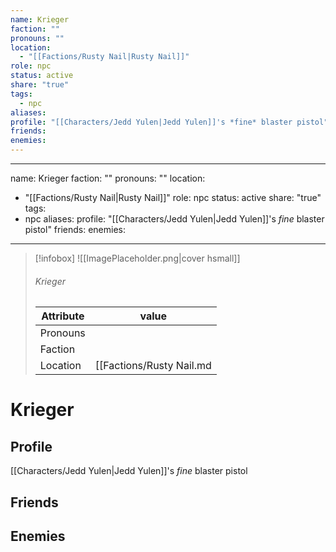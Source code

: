 ```yaml
---
name: Krieger
faction: ""
pronouns: ""
location:
  - "[[Factions/Rusty Nail|Rusty Nail]]"
role: npc
status: active
share: "true"
tags:
  - npc
aliases: 
profile: "[[Characters/Jedd Yulen|Jedd Yulen]]'s *fine* blaster pistol"
friends: 
enemies: 
---
```

---
name: Krieger
faction: ""
pronouns: ""
location:
  - "[[Factions/Rusty Nail|Rusty Nail]]"
role: npc
status: active
share: "true"
tags:
  - npc
aliases: 
profile: "[[Characters/Jedd Yulen|Jedd Yulen]]'s *fine* blaster pistol"
friends: 
enemies:
---


> [!infobox]
> ![[ImagePlaceholder.png|cover hsmall]]
> ###### Krieger
> Attribute |  value |
> ---|---|
> Pronouns | 
> Faction | 
> Location | [[Factions/Rusty Nail.md|Rusty Nail]] |


# Krieger
## Profile
[[Characters/Jedd Yulen|Jedd Yulen]]'s *fine* blaster pistol

## Friends


## Enemies


